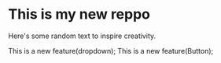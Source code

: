 # This is my new reppo  
Here's some random text to inspire creativity.

This is a new feature(dropdown);
This is a new feature(Button);

